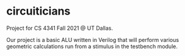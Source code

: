# circuiticians
Project for CS 4341 Fall 2021 @ UT Dallas.

Our project is a basic ALU written in Verilog that will perform various geometric calculations run from a stimulus in the testbench module.
